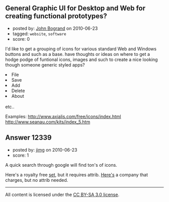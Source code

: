 ## General Graphic UI for Desktop and Web for creating functional prototypes?

- posted by: [John Bogrand](https://stackexchange.com/users/-1/3577-john-bogrand) on 2010-06-23
- tagged: `website`, `software`
- score: 0

I'd like to get a grouping of icons for various standard Web and Windows buttons and such as a base.  have thoughts or ideas on where to get a hodge podge of funtional icons, images and such to create a nice looking though someone generic styled apps?
<br>
<li>File</li>
<li>Save</li>
<li>Add</li>
<li>Delete</li>
<li>About</li>
<br>etc..<br>

Examples: http://www.axialis.com/free/icons/index.html <br>
http://www.seanau.com/kits/index_5.htm 


## Answer 12339

- posted by: [jimg](https://stackexchange.com/users/-1/2380-jimg) on 2010-06-23
- score: 1

<p>A quick search through google will find ton's of icons.  </p>

<p>Here's a royalty free <a href="http://www.visualpharm.com/must_have_icon_set/" rel="nofollow">set</a>, but it requires attrib.  <a href="http://stockicons.com/collections/" rel="nofollow">Here's</a> a company that charges, but no attrib needed. </p>




---

All content is licensed under the [CC BY-SA 3.0 license](https://creativecommons.org/licenses/by-sa/3.0/).
